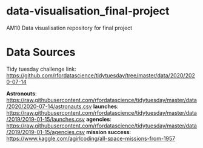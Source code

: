 # data-visualisation_final-project
AM10 Data visualisation repository for final project


# Data Sources
Tidy tuesday challenge link: https://github.com/rfordatascience/tidytuesday/tree/master/data/2020/2020-07-14

**Astronouts**: https://raw.githubusercontent.com/rfordatascience/tidytuesday/master/data/2020/2020-07-14/astronauts.csv
**launches**: https://raw.githubusercontent.com/rfordatascience/tidytuesday/master/data/2019/2019-01-15/launches.csv
**agencies**: https://raw.githubusercontent.com/rfordatascience/tidytuesday/master/data/2019/2019-01-15/agencies.csv
**mission success**: https://www.kaggle.com/agirlcoding/all-space-missions-from-1957




